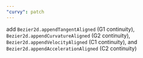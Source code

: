 ```yaml
---
"curvy": patch
---
```


add `Bezier2d.appendTangentAligned` (G1 continuity), `Bezier2d.appendCurvatureAligned` (G2 continuity), `Bezier2d.appendVelocityAligned` (C1 continuity), and `Bezier2d.appendAccelerationAligned` (C2 continuity)
